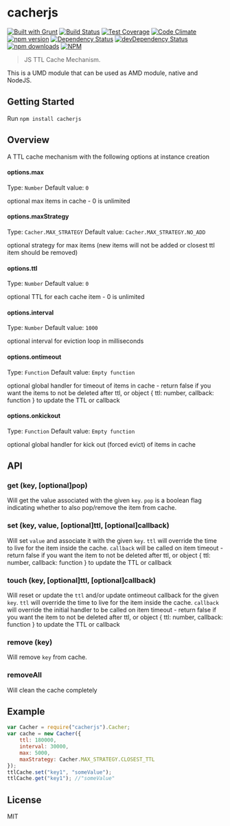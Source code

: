 cacherjs
========
[![Built with Grunt](https://cdn.gruntjs.com/builtwith.png)](http://gruntjs.com/)
[![Build Status](https://travis-ci.org/LivePersonInc/cacherjs.svg)](https://travis-ci.org/LivePersonInc/cacherjs)
[![Test Coverage](https://codeclimate.com/github/LivePersonInc/cacherjs/badges/coverage.svg)](https://codeclimate.com/github/LivePersonInc/cacherjs/coverage)
[![Code Climate](https://codeclimate.com/github/LivePersonInc/cacherjs/badges/gpa.svg)](https://codeclimate.com/github/LivePersonInc/cacherjs)
[![npm version](https://badge.fury.io/js/cacherjs.svg)](http://badge.fury.io/js/cacherjs)
[![Dependency Status](https://david-dm.org/LivePersonInc/cacherjs.svg?theme=shields.io)](https://david-dm.org/LivePersonInc/cacherjs)
[![devDependency Status](https://david-dm.org/LivePersonInc/cacherjs/dev-status.svg?theme=shields.io)](https://david-dm.org/LivePersonInc/cacherjs#info=devDependencies)
[![npm downloads](https://img.shields.io/npm/dm/cacherjs.svg)](https://img.shields.io/npm/dm/cacherjs.svg)
[![NPM](https://nodei.co/npm/cacherjs.png)](https://nodei.co/npm/cacherjs/)

> JS TTL Cache Mechanism.

This is a UMD module that can be used as AMD module, native and NodeJS.

Getting Started
---------------

Run `npm install cacherjs`

Overview
-------------

A TTL cache mechanism with the following options at instance creation

#### options.max
Type: `Number`
Default value: `0`

optional max items in cache - 0 is unlimited

#### options.maxStrategy
Type: `Cacher.MAX_STRATEGY`
Default value: `Cacher.MAX_STRATEGY.NO_ADD`

optional strategy for max items (new items will not be added or closest ttl item should be removed)

#### options.ttl
Type: `Number`
Default value: `0`

optional TTL for each cache item - 0 is unlimited

#### options.interval
Type: `Number`
Default value: `1000`

optional interval for eviction loop in milliseconds

#### options.ontimeout
Type: `Function`
Default value: `Empty function`

optional global handler for timeout of items in cache - return false if you want the items to not be deleted after ttl, or object { ttl: number, callback: function } to update the TTL or callback

#### options.onkickout
Type: `Function`
Default value: `Empty function`

optional global handler for kick out (forced evict) of items in cache

API
----------
### get (key, [optional]pop)
Will get the value associated with the given `key`.
`pop` is a boolean flag indicating whether to also pop/remove the item from cache.

### set (key, value, [optional]ttl, [optional]callback)
Will set `value` and associate it with the given `key`.
`ttl` will override the time to live for the item inside the cache.
`callback` will be called on item timeout - return false if you want the item to not be deleted after ttl, or object { ttl: number, callback: function } to update the TTL or callback

### touch (key, [optional]ttl, [optional]callback)
Will reset or update the `ttl` and/or update ontimeout callback for the given `key`.
`ttl` will override the time to live for the item inside the cache.
`callback` will override the initial handler to be called on item timeout - return false if you want the item to not be deleted after ttl, or object { ttl: number, callback: function } to update the TTL or callback

### remove (key)
Will remove `key` from cache.

### removeAll
Will clean the cache completely

Example
-----------
```javascript
var Cacher = require("cacherjs").Cacher;
var cache = new Cacher({
    ttl: 180000,
    interval: 30000,
    max: 5000,
    maxStrategy: Cacher.MAX_STRATEGY.CLOSEST_TTL
});
ttlCache.set("key1", "someValue");
ttlCache.get("key1"); //"someValue"
```

License
----------
MIT
